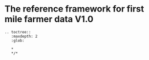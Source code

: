 <style><!--

.wy-table-responsive table td {
  /* !important prevents the common CSS stylesheets from overriding
     this as on RTD they are loaded after this stylesheet */
  white-space: normal !important;
}

.wy-table-responsive {
  overflow: visible !important;
}


--></style>

The reference framework for first mile farmer data V1.0
======================================================

```eval_rst
.. toctree::
   :maxdepth: 2
   :glob:

   *
   */*

```



